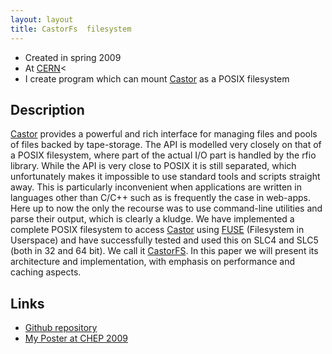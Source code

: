 ```yaml
---
layout: layout
title: CastorFs  filesystem
---
```

* Created in spring&nbsp;2009
* At <a href="http://cern.ch">CERN</a><
* I create  program which can mount <a href="http://castor.web.cern.ch/castor/">Castor</a> as a POSIX&nbsp;filesystem

## Description
<a href="http://castor.web.cern.ch/castor/">Castor</a> provides a powerful and rich interface for managing files and pools of
files backed by tape-storage. The API is modelled very closely on that of a POSIX filesystem,
where part of the actual I/O part is handled by the rfio library. While the API is very close
to POSIX it is still separated, which unfortunately makes it impossible to use standard tools
and scripts straight away. This is particularly inconvenient when applications are written in
languages other than C/C++ such as is frequently the case in web-apps. Here up to now the
only the recourse was to use command-line utilities and parse their output, which is clearly a
kludge. We have implemented a complete POSIX filesystem to access <a href="http://castor.web.cern.ch/castor/">Castor</a> using <a href="http://fuse.sourceforge.net/">FUSE</a>
(Filesystem in Userspace) and have successfully tested and used this on SLC4 and SLC5 (both
in 32 and 64 bit). We call it <a href="http://github.com/mazurov/castorfs">CastorFS</a>. In this paper we will present its architecture and
implementation, with emphasis on performance and caching&nbsp;aspects.

## Links
* <a href="http://github.com/mazurov/castorfs">Github&nbsp;repository</a></li>
* <a href="http://picasaweb.google.com/Alexander.Mazurov/Prague2009#5321176214170319746">My Poster at CHEP&nbsp;2009</a></li>